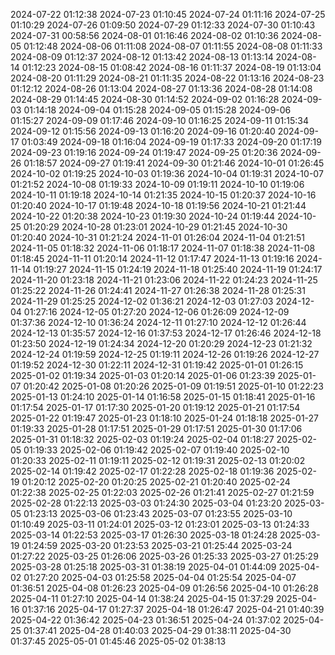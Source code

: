 2024-07-22 01:12:38
2024-07-23 01:10:45
2024-07-24 01:11:16
2024-07-25 01:10:29
2024-07-26 01:09:50
2024-07-29 01:12:33
2024-07-30 01:10:43
2024-07-31 00:58:56
2024-08-01 01:16:46
2024-08-02 01:10:36
2024-08-05 01:12:48
2024-08-06 01:11:08
2024-08-07 01:11:55
2024-08-08 01:11:33
2024-08-09 01:12:37
2024-08-12 01:13:42
2024-08-13 01:13:14
2024-08-14 01:12:23
2024-08-15 01:08:42
2024-08-16 01:11:37
2024-08-19 01:13:04
2024-08-20 01:11:29
2024-08-21 01:11:35
2024-08-22 01:13:16
2024-08-23 01:12:12
2024-08-26 01:13:04
2024-08-27 01:13:36
2024-08-28 01:14:08
2024-08-29 01:14:45
2024-08-30 01:14:52
2024-09-02 01:16:28
2024-09-03 01:14:18
2024-09-04 01:15:28
2024-09-05 01:15:28
2024-09-06 01:15:27
2024-09-09 01:17:46
2024-09-10 01:16:25
2024-09-11 01:15:34
2024-09-12 01:15:56
2024-09-13 01:16:20
2024-09-16 01:20:40
2024-09-17 01:03:49
2024-09-18 01:16:04
2024-09-19 01:17:33
2024-09-20 01:17:19
2024-09-23 01:19:16
2024-09-24 01:19:47
2024-09-25 01:20:36
2024-09-26 01:18:57
2024-09-27 01:19:41
2024-09-30 01:21:46
2024-10-01 01:26:45
2024-10-02 01:19:25
2024-10-03 01:19:36
2024-10-04 01:19:31
2024-10-07 01:21:52
2024-10-08 01:19:33
2024-10-09 01:19:11
2024-10-10 01:19:06
2024-10-11 01:19:18
2024-10-14 01:21:35
2024-10-15 01:20:37
2024-10-16 01:20:40
2024-10-17 01:19:48
2024-10-18 01:19:56
2024-10-21 01:21:44
2024-10-22 01:20:38
2024-10-23 01:19:30
2024-10-24 01:19:44
2024-10-25 01:20:29
2024-10-28 01:23:01
2024-10-29 01:21:45
2024-10-30 01:20:40
2024-10-31 01:21:24
2024-11-01 01:26:04
2024-11-04 01:21:51
2024-11-05 01:18:32
2024-11-06 01:18:17
2024-11-07 01:18:38
2024-11-08 01:18:45
2024-11-11 01:20:14
2024-11-12 01:17:47
2024-11-13 01:19:16
2024-11-14 01:19:27
2024-11-15 01:24:19
2024-11-18 01:25:40
2024-11-19 01:24:17
2024-11-20 01:23:18
2024-11-21 01:23:06
2024-11-22 01:24:23
2024-11-25 01:25:22
2024-11-26 01:24:41
2024-11-27 01:26:38
2024-11-28 01:25:31
2024-11-29 01:25:25
2024-12-02 01:36:21
2024-12-03 01:27:03
2024-12-04 01:27:16
2024-12-05 01:27:20
2024-12-06 01:26:09
2024-12-09 01:37:36
2024-12-10 01:36:24
2024-12-11 01:27:10
2024-12-12 01:26:44
2024-12-13 01:35:57
2024-12-16 01:37:53
2024-12-17 01:26:46
2024-12-18 01:23:50
2024-12-19 01:24:34
2024-12-20 01:20:29
2024-12-23 01:21:32
2024-12-24 01:19:59
2024-12-25 01:19:11
2024-12-26 01:19:26
2024-12-27 01:19:52
2024-12-30 01:22:11
2024-12-31 01:19:42
2025-01-01 01:26:15
2025-01-02 01:19:34
2025-01-03 01:20:14
2025-01-06 01:23:39
2025-01-07 01:20:42
2025-01-08 01:20:26
2025-01-09 01:19:51
2025-01-10 01:22:23
2025-01-13 01:24:10
2025-01-14 01:16:58
2025-01-15 01:18:41
2025-01-16 01:17:54
2025-01-17 01:17:30
2025-01-20 01:19:12
2025-01-21 01:17:54
2025-01-22 01:19:47
2025-01-23 01:18:10
2025-01-24 01:18:18
2025-01-27 01:19:33
2025-01-28 01:17:51
2025-01-29 01:17:51
2025-01-30 01:17:06
2025-01-31 01:18:32
2025-02-03 01:19:24
2025-02-04 01:18:27
2025-02-05 01:19:33
2025-02-06 01:19:42
2025-02-07 01:19:40
2025-02-10 01:20:33
2025-02-11 01:19:11
2025-02-12 01:19:31
2025-02-13 01:20:02
2025-02-14 01:19:42
2025-02-17 01:22:28
2025-02-18 01:19:36
2025-02-19 01:20:12
2025-02-20 01:20:25
2025-02-21 01:20:40
2025-02-24 01:22:38
2025-02-25 01:22:03
2025-02-26 01:21:41
2025-02-27 01:21:59
2025-02-28 01:22:13
2025-03-03 01:24:30
2025-03-04 01:23:20
2025-03-05 01:23:13
2025-03-06 01:23:43
2025-03-07 01:23:55
2025-03-10 01:10:49
2025-03-11 01:24:01
2025-03-12 01:23:01
2025-03-13 01:24:33
2025-03-14 01:22:53
2025-03-17 01:26:30
2025-03-18 01:24:28
2025-03-19 01:24:59
2025-03-20 01:23:53
2025-03-21 01:25:44
2025-03-24 01:27:22
2025-03-25 01:26:06
2025-03-26 01:25:33
2025-03-27 01:25:29
2025-03-28 01:25:18
2025-03-31 01:38:19
2025-04-01 01:44:09
2025-04-02 01:27:20
2025-04-03 01:25:58
2025-04-04 01:25:54
2025-04-07 01:36:51
2025-04-08 01:26:23
2025-04-09 01:26:56
2025-04-10 01:26:28
2025-04-11 01:27:10
2025-04-14 01:38:24
2025-04-15 01:37:29
2025-04-16 01:37:16
2025-04-17 01:27:37
2025-04-18 01:26:47
2025-04-21 01:40:39
2025-04-22 01:36:42
2025-04-23 01:36:51
2025-04-24 01:37:02
2025-04-25 01:37:41
2025-04-28 01:40:03
2025-04-29 01:38:11
2025-04-30 01:37:45
2025-05-01 01:45:46
2025-05-02 01:38:13
